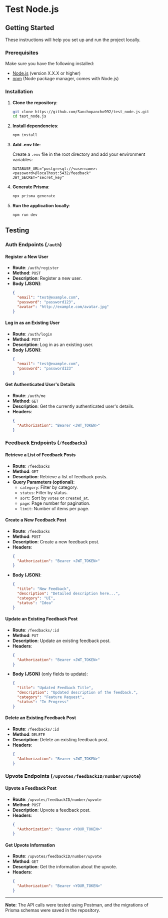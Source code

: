 # Test Node.js

## Getting Started

These instructions will help you set up and run the project locally.

### Prerequisites

Make sure you have the following installed:

- [Node.js](https://nodejs.org/) (version X.X.X or higher)
- [npm](https://www.npmjs.com/) (Node package manager, comes with Node.js)

### Installation

1. **Clone the repository**:

   ```bash
   git clone https://github.com/Sanchopancho992/test_node.js.git
   cd test_node.js
   ```

2. **Install dependencies**:

   ```bash
   npm install
   ```

3. **Add .env file**:
   
   Create a `.env` file in the root directory and add your environment variables:

   ```
   DATABASE_URL="postgresql://<username>:<password>@localhost:5432/feedback"
   JWT_SECRET="secret_key"
   ```

4. **Generate Prisma**:

   ```bash
   npx prisma generate
   ```

5. **Run the application locally**:

   ```bash
   npm run dev
   ```

## Testing

### Auth Endpoints (`/auth`)

#### Register a New User
- **Route**: `/auth/register`
- **Method**: `POST`
- **Description**: Register a new user.
- **Body (JSON)**:
  ```json
  {
    "email": "test@example.com",
    "password": "password123",
    "avatar": "http://example.com/avatar.jpg"
  }
  ```

#### Log in as an Existing User
- **Route**: `/auth/login`
- **Method**: `POST`
- **Description**: Log in as an existing user.
- **Body (JSON)**:
  ```json
  {
    "email": "test@example.com",
    "password": "password123"
  }
  ```

#### Get Authenticated User's Details
- **Route**: `/auth/me`
- **Method**: `GET`
- **Description**: Get the currently authenticated user's details.
- **Headers**:
  ```json
  {
    "Authorization": "Bearer <JWT_TOKEN>"
  }
  ```

### Feedback Endpoints (`/feedbacks`)

#### Retrieve a List of Feedback Posts
- **Route**: `/feedbacks`
- **Method**: `GET`
- **Description**: Retrieve a list of feedback posts.
- **Query Parameters (optional)**:
  - `category`: Filter by category.
  - `status`: Filter by status.
  - `sort`: Sort by `votes` or `created_at`.
  - `page`: Page number for pagination.
  - `limit`: Number of items per page.

#### Create a New Feedback Post
- **Route**: `/feedbacks`
- **Method**: `POST`
- **Description**: Create a new feedback post.
- **Headers**:
  ```json
  {
    "Authorization": "Bearer <JWT_TOKEN>"
  }
  ```
- **Body (JSON)**:
  ```json
  {
    "title": "New Feedback",
    "description": "Detailed description here...",
    "category": "UI",
    "status": "Idea"
  }
  ```

#### Update an Existing Feedback Post
- **Route**: `/feedbacks/:id`
- **Method**: `PUT`
- **Description**: Update an existing feedback post.
- **Headers**:
  ```json
  {
    "Authorization": "Bearer <JWT_TOKEN>"
  }
  ```
- **Body (JSON)** (only fields to update):
  ```json
  {
    "title": "Updated Feedback Title",
    "description": "Updated description of the feedback.",
    "category": "Feature Request",
    "status": "In Progress"
  }
  ```

#### Delete an Existing Feedback Post
- **Route**: `/feedbacks/:id`
- **Method**: `DELETE`
- **Description**: Delete an existing feedback post.
- **Headers**:
  ```json
  {
    "Authorization": "Bearer <JWT_TOKEN>"
  }
  ```

### Upvote Endpoints (`/upvotes/feedbackID/number/upvote`)

#### Upvote a Feedback Post
- **Route**: `/upvotes/feedbackID/number/upvote`
- **Method**: `POST`
- **Description**: Upvote a feedback post.
- **Headers**:
  ```json
  {
    "Authorization": "Bearer <YOUR_TOKEN>"
  }
  ```

#### Get Upvote Information
- **Route**: `/upvotes/feedbackID/number/upvote`
- **Method**: `GET`
- **Description**: Get the information about the upvote.
- **Headers**:
  ```json
  {
    "Authorization": "Bearer <YOUR_TOKEN>"
  }
  ```

---

**Note**: The API calls were tested using Postman, and the migrations of Prisma schemas were saved in the repository.
